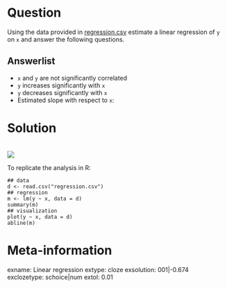 

Question
========
Using the data provided in [regression.csv](regression.csv) estimate a linear regression of
`y` on `x` and answer the following questions.

Answerlist
----------
* `x` and `y` are not significantly correlated
* `y` increases significantly with `x`
* `y` decreases significantly with `x`
* Estimated slope with respect to `x`:

Solution
========
\
![](scatterplot-1.svg)

To replicate the analysis in R:
```
## data
d <- read.csv("regression.csv")
## regression
m <- lm(y ~ x, data = d)
summary(m)
## visualization
plot(y ~ x, data = d)
abline(m)
```

Meta-information
================
exname: Linear regression
extype: cloze
exsolution: 001|-0.674
exclozetype: schoice|num
extol: 0.01
